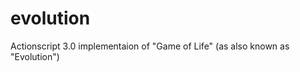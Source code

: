 evolution
=========

Actionscript 3.0 implementaion of "Game of Life" (as also known as "Evolution")
